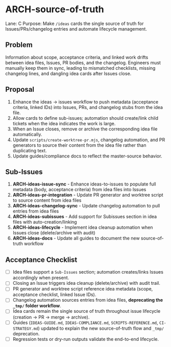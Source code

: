 # ARCH-source-of-truth

Lane: C
Purpose: Make `/ideas` cards the single source of truth for Issues/PRs/changelog entries and automate lifecycle management.

## Problem

Information about scope, acceptance criteria, and linked work drifts between idea files, Issues, PR bodies, and the changelog. Engineers must manually keep them in sync, leading to mismatched checklists, missing changelog lines, and dangling idea cards after Issues close.

## Proposal

1. Enhance the ideas → issues workflow to push metadata (acceptance criteria, linked IDs) into Issues, PRs, and changelog stubs from the idea file.
2. Allow cards to define sub-issues; automation should create/link child tickets when the idea indicates the work is large.
3. When an Issue closes, remove or archive the corresponding idea file automatically.
4. Update `scripts/create-worktree-pr.mjs`, changelog automation, and PR generators to source their content from the idea file rather than duplicating text.
5. Update guides/compliance docs to reflect the master-source behavior.

## Sub-Issues

1. **ARCH-ideas-issue-sync** - Enhance ideas-to-issues to populate full metadata (body, acceptance criteria) from idea files into Issues
2. **ARCH-ideas-pr-integration** - Update PR generator and worktree script to source content from idea files
3. **ARCH-ideas-changelog-sync** - Update changelog automation to pull entries from idea files
4. **ARCH-ideas-subissues** - Add support for Subissues section in idea files with auto-creation/linking
5. **ARCH-ideas-lifecycle** - Implement idea cleanup automation when Issues close (delete/archive with audit)
6. **ARCH-ideas-docs** - Update all guides to document the new source-of-truth workflow

## Acceptance Checklist

- [ ] Idea files support a `Sub-Issues` section; automation creates/links Issues accordingly when present.
- [ ] Closing an Issue triggers idea cleanup (delete/archive) with audit trail.
- [ ] PR generator and worktree script reference idea metadata (scope, acceptance checklist, linked Issue IDs).
- [ ] Changelog automation sources entries from idea files, **deprecating the `_tmp/` folder workflow**.
- [ ] Idea cards remain the single source of truth throughout issue lifecycle (creation → PR → merge → archive).
- [ ] Guides (`IDEAS-GUIDE.md`, `IDEAS-COMPLIANCE.md`, `SCRIPTS-REFERENCE.md`, `CI-STRATEGY.md`) updated to explain the new source-of-truth flow and `_tmp/` deprecation.
- [ ] Regression tests or dry-run outputs validate the end-to-end lifecycle.
